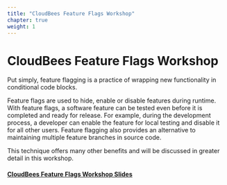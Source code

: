 ```yaml
---
title: "CloudBees Feature Flags Workshop"
chapter: true
weight: 1
---
```


# CloudBees Feature Flags Workshop

Put simply, feature flagging is a practice of wrapping new functionality in conditional code blocks.

Feature flags are used to hide, enable or disable features during runtime. With feature flags, a software feature can be tested even before it is completed and ready for release. For example, during the development process, a developer can enable the feature for local testing and disable it for all other users. Feature flagging also provides an alternative to maintaining multiple feature branches in source code.

This technique offers many other benefits and will be discussed in greater detail in this workshop.

#### <a href="https://cloudbees-days.github.io/cloudbees-field-workshops/cloudbees-feature-flags/">CloudBees Feature Flags Workshop Slides</a>
